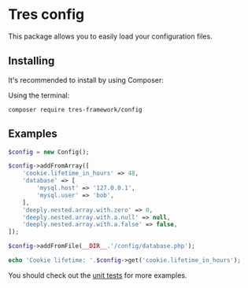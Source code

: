 # Tres config

This package allows you to easily load your configuration files.


## Installing
It's recommended to install by using Composer:

Using the terminal:
```
composer require tres-framework/config
```

## Examples
```php
$config = new Config();

$config->addFromArray([
    'cookie.lifetime_in_hours' => 48,
    'database' => [
        'mysql.host' => '127.0.0.1',
        'mysql.user' => 'bob',
    ],
    'deeply.nested.array.with.zero' => 0,
    'deeply.nested.array.with.a.null' => null,
    'deeply.nested.array.with.a.false' => false,
]);

$config->addFromFile(__DIR__.'/config/database.php');

echo 'Cookie lifetime: '.$config->get('cookie.lifetime_in_hours');
```

You should check out the [unit tests](tests/ConfigTest.php) for more examples.
